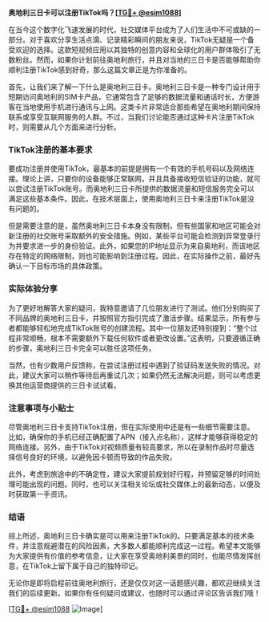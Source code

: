 **奥地利三日卡可以注册TikTok吗？[[TG💪+ @esim1088](https://t.me/s/esim1088)]**

在当今这个数字化飞速发展的时代，社交媒体平台成为了人们生活中不可或缺的一部分。对于喜欢分享生活点滴、记录精彩瞬间的朋友来说，TikTok无疑是一个备受欢迎的选择。这款短视频应用以其独特的创意内容和全球化的用户群体吸引了无数粉丝。然而，如果你计划前往奥地利旅行，并且对当地的三日卡是否能够帮助你顺利注册TikTok感到好奇，那么这篇文章正是为你准备的。

首先，让我们来了解一下什么是奥地利三日卡。奥地利三日卡是一种专门设计用于短期访问奥地利的SIM卡产品，它通常包含了足够的数据流量和通话时长，方便游客在当地使用手机进行通讯与上网。这类卡片非常适合那些希望在奥地利期间保持联系或享受互联网服务的人群。不过，当我们讨论能否通过这种卡片注册TikTok时，则需要从几个方面来进行分析。

### TikTok注册的基本要求

要成功注册并使用TikTok，最基本的前提是拥有一个有效的手机号码以及网络连接。理论上讲，只要你的设备能够正常联网，并且具备接收短信验证的功能，就可以尝试注册TikTok账号。而奥地利三日卡所提供的数据流量和短信服务完全可以满足这些基本条件。因此，在技术层面上，使用奥地利三日卡来注册TikTok是没有问题的。

但是需要注意的是，虽然奥地利三日卡本身没有限制，但有些国家和地区可能会对新注册的社交账号采取额外的安全措施。例如，某些平台可能会检测到异常登录行为并要求进一步的身份验证。此外，如果您的IP地址显示为来自奥地利，而该地区存在特定的网络限制，则也可能影响到注册过程。因此，在实际操作之前，最好先确认一下目标市场的具体政策。

### 实际体验分享

为了更好地解答大家的疑问，我特意邀请了几位朋友进行了测试。他们分别购买了不同品牌的奥地利三日卡，并按照官方指引完成了激活步骤。结果显示，所有参与者都能够轻松地完成TikTok账号的创建流程。其中一位朋友还特别提到：“整个过程非常顺畅，根本不需要额外下载任何软件或者更改设置。”这表明，只要遵循正确的步骤，奥地利三日卡完全可以胜任这项任务。

当然，也有少数用户反馈称，在尝试注册过程中遇到了验证码发送失败的情况。对此，建议大家可以稍作等待后再重试几次；如果仍然无法解决问题，则可以考虑更换其他运营商提供的三日卡试试看。

### 注意事项与小贴士

尽管奥地利三日卡支持TikTok注册，但在实际使用中还是有一些细节需要注意。比如，确保你的手机已经正确配置了APN（接入点名称），这样才能够获得稳定的网络连接。另外，由于TikTok对视频质量有较高要求，所以在录制作品时尽量选择信号良好的环境，以避免因卡顿而导致的作品失败。

此外，考虑到旅途中的不确定性，建议大家提前规划好行程，并预留足够的时间处理可能出现的问题。同时，也可以关注相关论坛或社交媒体上的最新动态，以便及时获取第一手资讯。

### 结语

综上所述，奥地利三日卡确实是可以用来注册TikTok的。只要满足基本的技术条件，并注意规避潜在的风险因素，大多数人都能顺利完成这一过程。希望本文能够为大家提供有价值的参考信息，让大家在享受奥地利美景的同时，也能尽情发挥创意，在TikTok上留下属于自己的独特印记。

无论你是即将启程前往奥地利旅行，还是仅仅对这一话题感兴趣，都欢迎继续关注我们的后续更新。如果你有任何疑问或建议，也随时可以通过评论区告诉我们哦！

[[TG💪+ @esim1088](https://t.me/s/esim1088) ![Image](https://i.postimg.cc/4NQfJmqS/Snipaste-2025-05-13-00-14-12.png)]
